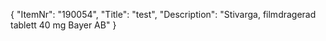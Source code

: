 {
  "ItemNr": "190054",
  "Title": "test",
  "Description": "Stivarga, filmdragerad tablett 40 mg Bayer AB"
}